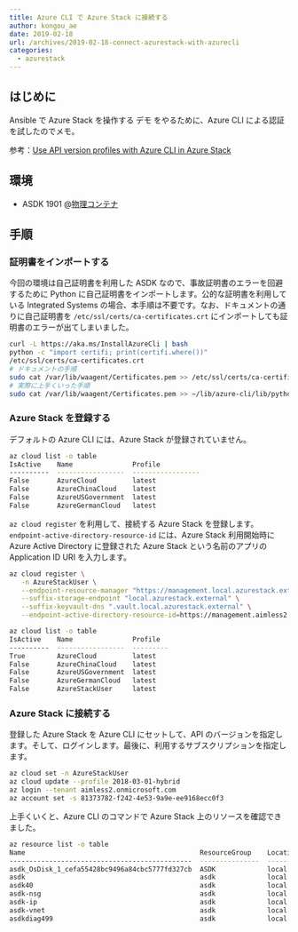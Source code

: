 ```yaml
---
title: Azure CLI で Azure Stack に接続する
author: kongou_ae
date: 2019-02-18
url: /archives/2019-02-18-connect-azurestack-with-azurecli
categories:
  - azurestack
---
```


## はじめに

Ansible で Azure Stack を操作する デモ をやるために、Azure CLI による認証を試したのでメモ。

参考：[Use API version profiles with Azure CLI in Azure Stack](https://docs.microsoft.com/en-us/azure/azure-stack/user/azure-stack-version-profiles-azurecli2)

## 環境

- ASDK 1901 @[物理コンテナ](https://thinkit.co.jp/article/13243)

## 手順

### 証明書をインポートする

今回の環境は自己証明書を利用した ASDK なので、事故証明書のエラーを回避するために Python に自己証明書をインポートします。公的な証明書を利用している Integrated Systems の場合、本手順は不要です。なお、ドキュメントの通りに自己証明書を `/etc/ssl/certs/ca-certificates.crt` にインポートしても証明書のエラーが出てしまいました。

```bash
curl -L https://aka.ms/InstallAzureCli | bash
python -c "import certifi; print(certifi.where())"
/etc/ssl/certs/ca-certificates.crt
# ドキュメントの手順
sudo cat /var/lib/waagent/Certificates.pem >> /etc/ssl/certs/ca-certificates.crt
# 実際に上手くいった手順
sudo cat /var/lib/waagent/Certificates.pem >> ~/lib/azure-cli/lib/python3.6/site-packages/certifi/cacert.pem
```

### Azure Stack を登録する

デフォルトの Azure CLI には、Azure Stack が登録されていません。

```bash
az cloud list -o table
IsActive    Name               Profile
----------  -----------------  -----------------
False       AzureCloud         latest
False       AzureChinaCloud    latest
False       AzureUSGovernment  latest
False       AzureGermanCloud   latest
```

`az cloud register` を利用して、接続する Azure Stack を登録します。`endpoint-active-directory-resource-id` には、Azure Stack 利用開始時に Azure Active Directory に登録された Azure Stack という名前のアプリの Application ID URI を入力します。

```bash
az cloud register \
   -n AzureStackUser \
   --endpoint-resource-manager "https://management.local.azurestack.external" \
   --suffix-storage-endpoint "local.azurestack.external" \
   --suffix-keyvault-dns ".vault.local.azurestack.external" \
   --endpoint-active-directory-resource-id=https://management.aimless2.onmicrosoft.com/030cc6be-c4ec-4715-8dfc-767f169d5945

az cloud list -o table
IsActive    Name               Profile
----------  -----------------  ---------
True        AzureCloud         latest
False       AzureChinaCloud    latest
False       AzureUSGovernment  latest
False       AzureGermanCloud   latest
False       AzureStackUser     latest
```

### Azure Stack に接続する

登録した Azure Stack を Azure CLI にセットして、API のバージョンを指定します。そして、ログインします。最後に、利用するサブスクリプションを指定します。

```bash
az cloud set -n AzureStackUser
az cloud update --profile 2018-03-01-hybrid
az login --tenant aimless2.onmicrosoft.com
az account set -s 81373782-f242-4e53-9a9e-ee9168ecc0f3
```

上手くいくと、Azure CLI のコマンドで Azure Stack 上のリソースを確認できました。

```bash
az resource list -o table
Name                                            ResourceGroup    Location    Type                                     Status
----------------------------------------------  ---------------  ----------  ---------------------------------------  --------
asdk_OsDisk_1_cefa55428bc9496a84cbc5777fd327cb  ASDK             local       Microsoft.Compute/disks
asdk                                            asdk             local       Microsoft.Compute/virtualMachines
asdk40                                          asdk             local       Microsoft.Network/networkInterfaces
asdk-nsg                                        asdk             local       Microsoft.Network/networkSecurityGroups
asdk-ip                                         asdk             local       Microsoft.Network/publicIpAddresses
asdk-vnet                                       asdk             local       Microsoft.Network/virtualNetworks
asdkdiag499                                     asdk             local       Microsoft.Storage/storageaccounts
```

